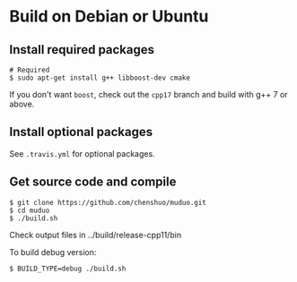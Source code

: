 # Build on Debian or Ubuntu

## Install required packages

```shell
# Required
$ sudo apt-get install g++ libboost-dev cmake
```

If you don't want `boost`, check out the `cpp17` branch and build with g++ 7 or above.

## Install optional packages

See `.travis.yml` for optional packages.

## Get source code and compile

```shell
$ git clone https://github.com/chenshuo/muduo.git
$ cd muduo
$ ./build.sh
```

Check output files in ../build/release-cpp11/bin

To build debug version:

```shell
$ BUILD_TYPE=debug ./build.sh
```

